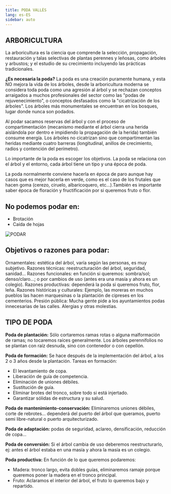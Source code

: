 ```yaml
---
title: PODA VALLÈS
lang: es-ES
sidebar: auto
---
```


## ARBORICULTURA
La arboricultura es la ciencia que comprende la selección, propagación, restauración y talas selectivas de plantas perennes y leñosas, como árboles y arbustos; y el estudio de su crecimiento incluyendo las prácticas tradicionales.

**¿Es necesaria la poda?** La poda es una creación puramente humana, y esta NO mejora la vida de los árboles, desde la arboricultura moderna se considera toda poda como una agresión al árbol y se rechazan conceptos arraigados a muchos profesionales del sector como las "podas de rejuvenecimiento", o conceptos desfasados ​​como la "cicatrización de los árboles". Los árboles más monumentales se encuentran en los bosques, lugar donde nunca son podados.

Al podar sacamos reservas del árbol y con el proceso de compartimentación (mecanismo mediante el árbol cierra una herida aislándola por dentro e impidiendo la propagación de la herida) también consume energía. Los árboles no cicatrizan sino que compartimentan las heridas mediante cuatro barreras (longitudinal, anillos de crecimiento, radios y contención del perímetro).

Lo importante de la poda es escoger los objetivos. La poda se relaciona con el árbol y el entorno, cada árbol tiene un tipo y una época de poda.

La poda normalmente conviene hacerla en época de paro aunque hay casos que es mejor hacerla en verde, como es el caso de los frutales que hacen goma (cerezo, ciruelo, albaricoquero, etc…).También es importante saber época de floración y fructificación por si queremos fruto o flor.

## No podemos podar en:

- Brotación
- Caída de hojas

![PODAR](/img/poda.jpeg)

## Objetivos o razones para podar:
Ornamentales: estética del árbol, varía según las personas, es muy subjetivo.
Razones técnicas: reestructuración del árbol, seguridad, sanidad…
Razones funcionales: en función si queremos: sombra/sol; denso/claro…; o por cambios de uso (antes era una masía y ahora es un colegio).
Razones productivas: dependerá la poda si queremos fruto, flor, leña.
Razones históricas y culturales: Ejemplo, las moreras en muchos pueblos las hacen marquesinas o la plantación de cipreses en los cementerios.
Presión pública: Mucha gente pide a los ayuntamientos podas innecesarias de las calles.
Alergias y otras molestias.

## TIPO DE PODA
**Poda de plantación:** Sólo cortaremos ramas rotas o alguna malformación de ramas; no tocaremos raíces generalmente. Los árboles perennifolios no se plantan con raíz desnuda, sino con contenedor o con cepellón.

**Poda de formación:** Se hace después de la implementación del árbol, a los 2 o 3 años desde la plantación. Tareas en formación:

- El levantamiento de copa.
- Liberación de guía de competencia.
- Eliminación de uniones débiles.
- Sustitución de guía.
- Eliminar brotes del tronco, sobre todo si está injertado.
- Garantizar sólidas de estructura y su salud.

**Poda de mantenimiento-conservación:** Eliminaremos uniones débiles, corte de rebrotes… dependerá del puerto del árbol que queramos, puerto semi libre-natural o puerto arquitecturizado.

**Poda de adaptación:** podas de seguridad, aclareo, densificación, reducción de copa…

**Poda de conversión:** Si el árbol cambia de uso deberemos reestructurarlo, ej: antes el árbol estaba en una masía y ahora la masía es un colegio.

**Poda productiva:** En función de lo que queremos podaremos:

- Madera: tronco largo, evita dobles guías, eliminaremos ramaje porque queremos poner la madera en el tronco principal.
- Fruto: Aclaramos el interior del árbol, el fruto lo queremos bajo y repartido.
